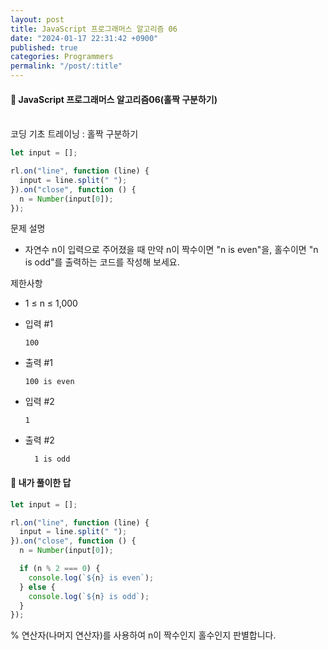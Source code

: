 ```yaml
---
layout: post
title: JavaScript 프로그래머스 알고리즘 06
date: "2024-01-17 22:31:42 +0900"
published: true
categories: Programmers
permalink: "/post/:title"
---
```


<h4>🤭 JavaScript 프로그래머스 알고리즘06(홀짝 구분하기)</h4>

<br>
코딩 기초 트레이닝 : 홀짝 구분하기

```javascript
let input = [];

rl.on("line", function (line) {
  input = line.split(" ");
}).on("close", function () {
  n = Number(input[0]);
});
```

문제 설명

- 자연수 n이 입력으로 주어졌을 때 만약 n이 짝수이면 "n is even"을, 홀수이면 "n is odd"를 출력하는 코드를 작성해 보세요.

제한사항

- 1 ≤ n ≤ 1,000

- 입력 #1

      100

- 출력 #1

      100 is even

- 입력 #2

      1

- 출력 #2

        1 is odd

<h4>🤭 내가 풀이한 답</h4>

```javascript
let input = [];

rl.on("line", function (line) {
  input = line.split(" ");
}).on("close", function () {
  n = Number(input[0]);

  if (n % 2 === 0) {
    console.log(`${n} is even`);
  } else {
    console.log(`${n} is odd`);
  }
});
```

% 연산자(나머지 연산자)를 사용하여 n이 짝수인지 홀수인지 판별합니다.

